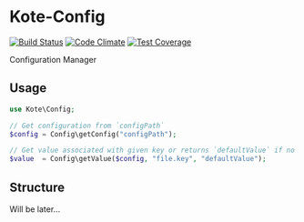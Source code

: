# Kote-Config
[![Build Status](https://travis-ci.org/kote-components/kote-config.svg?branch=master)](https://travis-ci.org/kote-components/kote-config)
[![Code Climate](https://codeclimate.com/repos/57ee25d08a3bb33c48001436/badges/19fda0eff80b9527ef5f/gpa.svg)](https://codeclimate.com/repos/57ee25d08a3bb33c48001436/feed)
[![Test Coverage](https://codeclimate.com/repos/57ee25d08a3bb33c48001436/badges/19fda0eff80b9527ef5f/coverage.svg)](https://codeclimate.com/repos/57ee25d08a3bb33c48001436/coverage)


Configuration Manager

## Usage

```php
use Kote\Config;

// Get configuration from `configPath`
$config = Config\getConfig("configPath");

// Get value associated with given key or returns `defaultValue` if no value
$value  = Config\getValue($config, "file.key", "defaultValue");
```

## Structure

Will be later...
